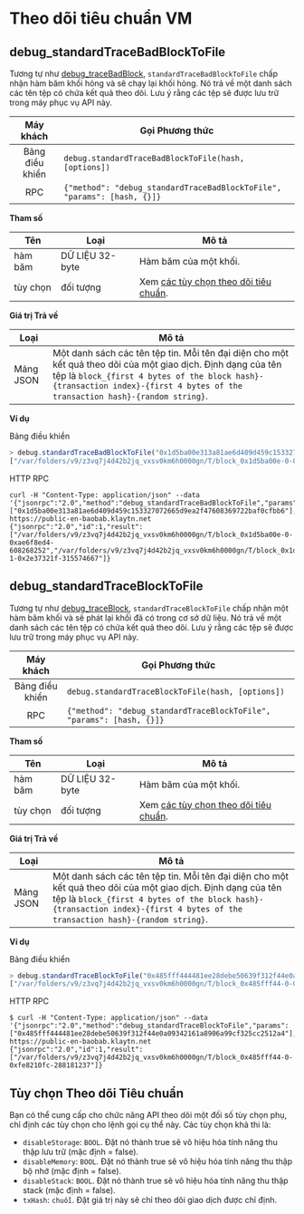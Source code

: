 # Theo dõi tiêu chuẩn VM <a id="vm-standard-tracing"></a>

## debug_standardTraceBadBlockToFile <a id="debug_standardtracebadblocktofile"></a>

Tương tự như [debug_traceBadBlock](./tracing.md#debug_tracebadblock), `standardTraceBadBlockToFile` chấp nhận hàm băm khối hỏng và sẽ chạy lại khối hỏng. Nó trả về một danh sách các tên tệp có chứa kết quả theo dõi. Lưu ý rằng các tệp sẽ được lưu trữ trong máy phục vụ API này.


|    Máy khách    | Gọi Phương thức                                                         |
|:---------------:| ----------------------------------------------------------------------- |
| Bảng điều khiển | `debug.standardTraceBadBlockToFile(hash, [options])`                    |
|       RPC       | `{"method": "debug_standardTraceBadBlockToFile", "params": [hash, {}]}` |

**Tham số**

| Tên      | Loại           | Mô tả                                                              |
| -------- | --------------- | ------------------------------------------------------------------ |
| hàm băm  | DỮ LIỆU 32-byte | Hàm băm của một khối.                                              |
| tùy chọn | đối tượng       | Xem [các tùy chọn theo dõi tiêu chuẩn](#standard-tracing-options). |

**Giá trị Trả về**

| Loại     | Mô tả                                                                                                                                                                                                                                       |
| --------- | ------------------------------------------------------------------------------------------------------------------------------------------------------------------------------------------------------------------------------------------- |
| Mảng JSON | Một danh sách các tên tệp tin. Mỗi tên đại diện cho một kết quả theo dõi của một giao dịch. Định dạng của tên tệp là `block_{first 4 bytes of the block hash}-{transaction index}-{first 4 bytes of the transaction hash}-{random string}`. |

**Ví dụ**

Bảng điều khiển
```javascript
> debug.standardTraceBadBlockToFile("0x1d5ba00e313a81ae6d409d459c153327072665d9ea2f47608369722baf0cfbb6")
["/var/folders/v9/z3vq7j4d42b2jq_vxsv0km6h0000gn/T/block_0x1d5ba00e-0-0xae6f8ed4-701973544", "/var/folders/v9/z3vq7j4d42b2jq_vxsv0km6h0000gn/T/block_0x1d5ba00e-1-0x2e37321f-918920039"]
```

HTTP RPC
```shell
curl -H "Content-Type: application/json" --data '{"jsonrpc":"2.0","method":"debug_standardTraceBadBlockToFile","params":["0x1d5ba00e313a81ae6d409d459c153327072665d9ea2f47608369722baf0cfbb6"],"id":1}' https://public-en-baobab.klaytn.net
{"jsonrpc":"2.0","id":1,"result":["/var/folders/v9/z3vq7j4d42b2jq_vxsv0km6h0000gn/T/block_0x1d5ba00e-0-0xae6f8ed4-608268252","/var/folders/v9/z3vq7j4d42b2jq_vxsv0km6h0000gn/T/block_0x1d5ba00e-1-0x2e37321f-315574667"]}
```


## debug_standardTraceBlockToFile <a id="debug_standardtraceblocktofile"></a>

Tương tự như [debug_traceBlock](./tracing.md#debug_traceblock), `standardTraceBlockToFile` chấp nhận một hàm băm khối và sẽ phát lại khối đã có trong cơ sở dữ liệu. Nó trả về một danh sách các tên tệp có chứa kết quả theo dõi. Lưu ý rằng các tệp sẽ được lưu trữ trong máy phục vụ API này.

|    Máy khách    | Gọi Phương thức                                                      |
|:---------------:| -------------------------------------------------------------------- |
| Bảng điều khiển | `debug.standardTraceBlockToFile(hash, [options])`                    |
|       RPC       | `{"method": "debug_standardTraceBlockToFile", "params": [hash, {}]}` |

**Tham số**

| Tên      | Loại            | Mô tả                                                              |
| -------- | --------------- | ------------------------------------------------------------------ |
| hàm băm  | DỮ LIỆU 32-byte | Hàm băm của một khối.                                              |
| tùy chọn | đối tượng       | Xem [các tùy chọn theo dõi tiêu chuẩn](#standard-tracing-options). |

**Giá trị Trả về**

| Loại     | Mô tả                                                                                                                                                                                                                                       |
| --------- | ------------------------------------------------------------------------------------------------------------------------------------------------------------------------------------------------------------------------------------------- |
| Mảng JSON | Một danh sách các tên tệp tin. Mỗi tên đại diện cho một kết quả theo dõi của một giao dịch. Định dạng của tên tệp là `block_{first 4 bytes of the block hash}-{transaction index}-{first 4 bytes of the transaction hash}-{random string}`. |

**Ví dụ**

Bảng điều khiển
```javascript
> debug.standardTraceBlockToFile("0x485fff444481ee28debe50639f312f44e0a09342161a8906a99cf325cc2512a4")
["/var/folders/v9/z3vq7j4d42b2jq_vxsv0km6h0000gn/T/block_0x485fff44-0-0xfe8210fc-141224302"]
```

HTTP RPC
```shell
$ curl -H "Content-Type: application/json" --data '{"jsonrpc":"2.0","method":"debug_standardTraceBlockToFile","params":["0x485fff444481ee28debe50639f312f44e0a09342161a8906a99cf325cc2512a4"],"id":1}' https://public-en-baobab.klaytn.net
{"jsonrpc":"2.0","id":1,"result":["/var/folders/v9/z3vq7j4d42b2jq_vxsv0km6h0000gn/T/block_0x485fff44-0-0xfe8210fc-288181237"]}
```


## Tùy chọn Theo dõi Tiêu chuẩn <a id="standard-tracing-options"></a>

Bạn có thể cung cấp cho chức năng API theo dõi một đối số tùy chọn phụ, chỉ định các tùy chọn cho lệnh gọi cụ thể này. Các tùy chọn khả thi là:

- `disableStorage`: `BOOL`. Đặt nó thành true sẽ vô hiệu hóa tính năng thu thập lưu trữ (mặc định = false).
- `disableMemory`: `BOOL`. Đặt nó thành true sẽ vô hiệu hóa tính năng thu thập bộ nhớ (mặc định = false).
- `disableStack`: `BOOL`. Đặt nó thành true sẽ vô hiệu hóa tính năng thu thập stack (mặc định = false).
- `txHash`: `chuỗi`. Đặt giá trị này sẽ chỉ theo dõi giao dịch được chỉ định.


